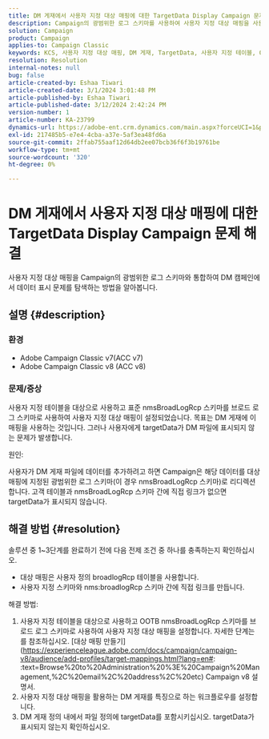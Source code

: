 ```yaml
---
title: DM 게재에서 사용자 지정 대상 매핑에 대한 TargetData Display Campaign 문제 해결
description: Campaign의 광범위한 로그 스키마를 사용하여 사용자 지정 대상 매핑을 사용하여 DM 게재의 데이터 표시 문제를 해결하는 방법을 살펴봅니다.
solution: Campaign
product: Campaign
applies-to: Campaign Classic
keywords: KCS, 사용자 지정 대상 매핑, DM 게재, TargetData, 사용자 지정 테이블, OOTB, 광범위한 로그 스키마, 워크플로우, 링크 작성, 캠페인, 문제 해결
resolution: Resolution
internal-notes: null
bug: false
article-created-by: Eshaa Tiwari
article-created-date: 3/1/2024 3:01:48 PM
article-published-by: Eshaa Tiwari
article-published-date: 3/12/2024 2:42:24 PM
version-number: 1
article-number: KA-23799
dynamics-url: https://adobe-ent.crm.dynamics.com/main.aspx?forceUCI=1&pagetype=entityrecord&etn=knowledgearticle&id=661aa79b-dcd7-ee11-9078-6045bd006b25
exl-id: 217485b5-e7e4-4cba-a37e-5af3ea48fd6a
source-git-commit: 2ffab755aaf12d64db2ee07bcb36f6f3b19761be
workflow-type: tm+mt
source-wordcount: '320'
ht-degree: 0%

---
```


# DM 게재에서 사용자 지정 대상 매핑에 대한 TargetData Display Campaign 문제 해결


사용자 지정 대상 매핑을 Campaign의 광범위한 로그 스키마와 통합하여 DM 캠페인에서 데이터 표시 문제를 탐색하는 방법을 알아봅니다.

## 설명 {#description}


### 환경

- Adobe Campaign Classic v7(ACC v7)
- Adobe Campaign Classic v8 (ACC v8)


### 문제/증상

사용자 지정 테이블을 대상으로 사용하고 표준 nmsBroadLogRcp 스키마를 브로드 로그 스키마로 사용하여 사용자 지정 대상 매핑이 설정되었습니다. 목표는 DM 게재에 이 매핑을 사용하는 것입니다. 그러나 사용자에게 targetData가 DM 파일에 표시되지 않는 문제가 발생합니다.

원인:

사용자가 DM 게재 파일에 데이터를 추가하려고 하면 Campaign은 해당 데이터를 대상 매핑에 지정된 광범위한 로그 스키마(이 경우 nmsBroadLogRcp 스키마)로 리디렉션합니다. 고객 테이블과 nmsBroadLogRcp 스키마 간에 직접 링크가 없으면 targetData가 표시되지 않습니다.


## 해결 방법 {#resolution}


솔루션 중 1~3단계를 완료하기 전에 다음 전제 조건 중 하나를 충족하는지 확인하십시오.

- 대상 매핑은 사용자 정의 broadlogRcp 테이블을 사용합니다.
- 사용자 지정 스키마와 nms:broadlogRcp 스키마 간에 직접 링크를 만듭니다.


해결 방법:

1. 사용자 지정 테이블을 대상으로 사용하고 OOTB nmsBroadLogRcp 스키마를 브로드 로그 스키마로 사용하여 사용자 지정 대상 매핑을 설정합니다. 자세한 단계는 를 참조하십시오. [대상 매핑 만들기](https://experienceleague.adobe.com/docs/campaign/campaign-v8/audience/add-profiles/target-mappings.html?lang=en#: :text=Browse%20to%20Administration%20%3E%20Campaign%20Management,%2C%20email%2C%20address%2C%20etc) Campaign v8 설명서.
2. 사용자 지정 대상 매핑을 활용하는 DM 게재를 특징으로 하는 워크플로우를 설정합니다.
3. DM 게재 정의 내에서 파일 정의에 targetData를 포함시키십시오. targetData가 표시되지 않는지 확인하십시오.
